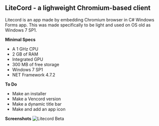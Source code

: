 

## **LiteCord** - a  lighweight Chromium-based client


Litecord is an app made by embedding Chromium browser in C# Windows Forms app. This was made specifically to be light and used on OS old as Windows 7 SP1.

 **Minimal Specs**

 - A 1 GHz CPU
 - 2 GB of RAM
 - Integrated GPU
 - 300 MB of free storage
 - Windows 7 SP1
 - NET Framework 4.7.2

**To Do**

 - Make an installer
 - Make a Vencord version
 - Make a dynamic title bar
 - Make and add an app icon
 
 
 **Screenshots**
![Litecord Beta](https://files.catbox.moe/r9lyab.png)




